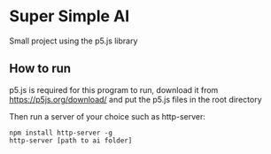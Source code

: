 # Super Simple AI

Small project using the p5.js library

## How to run

p5.js is required for this program to run, download it from https://p5js.org/download/ and put the p5.js files in the root directory

Then run a server of your choice such as http-server:
```
npm install http-server -g
http-server [path to ai folder]
```

